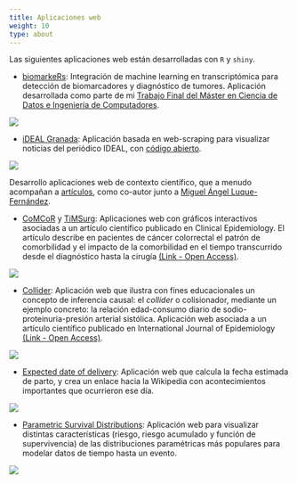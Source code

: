 ```yaml
---
title: Aplicaciones web
weight: 10
type: about
---
```


Las siguientes aplicaciones web están desarrolladas con `R` y `shiny`.

* [biomarkeRs](https://dredondo.shinyapps.io/biomarkeRs/): Integración de machine learning en transcriptómica para detección de biomarcadores y diagnóstico de tumores. Aplicación desarrollada como parte de mi [Trabajo Final del Máster en Ciencia de Datos e Ingeniería de Computadores](https://github.com/danielredondo/TFM_ciencia_de_datos).

![](/aplicaciones/biomarkers.png)

* [iDEAL Granada](http://bit.ly/iDEALgranada): Aplicación basada en web-scraping para visualizar noticias del periódico IDEAL, con [código abierto](https://github.com/danielredondo/iDEAL-Granada/blob/master/app.R).

![](/aplicaciones/ideal.png)

Desarrollo aplicaciones web de contexto científico, que a menudo acompañan a [artículos](/publicaciones), como co-autor junto a [Miguel Ángel Luque-Fernández](https://maluque.netlify.com).

* [CoMCoR](https://watzilei.com/shiny/CoMCoR/) y [TiMSurg](https://watzilei.com/shiny/timsurg/): Aplicaciones web con gráficos interactivos asociadas a un artículo científico publicado en Clinical Epidemiology. El artículo describe en pacientes de cáncer colorrectal el patrón de comorbilidad y el impacto de la comorbilidad en el tiempo transcurrido desde el diagnóstico hasta la cirugía  [(Link - Open Access)](http://doi.org/10.2147/CLEP.S229935).

![](/aplicaciones/gif.gif)

* [Collider](http://watzilei.com/shiny/collider/): Aplicación web que ilustra con fines educacionales un concepto de inferencia causal: el *collider* o colisionador, mediante un ejemplo concreto: la relación edad-consumo diario de sodio-proteinuria-presión arterial sistólica. Aplicación web asociada a un artículo científico publicado en International Journal of Epidemiology [(Link - Open Access)](https://doi.org/10.1093/ije/dyy275).

![](/aplicaciones/collider.png)

* [Expected date of delivery](http://watzilei.com/shiny/EDL/): Aplicación web que calcula la fecha estimada de parto, y crea un enlace hacia la Wikipedia con acontecimientos importantes que ocurrieron ese día.

![](/aplicaciones/edl.png)

* [Parametric Survival Distributions](http://watzilei.com/shiny/Pardist/): Aplicación web para visualizar distintas características (riesgo, riesgo acumulado y función de supervivencia) de las distribuciones paramétricas más populares para modelar datos de tiempo hasta un evento.

![](pardist.png)